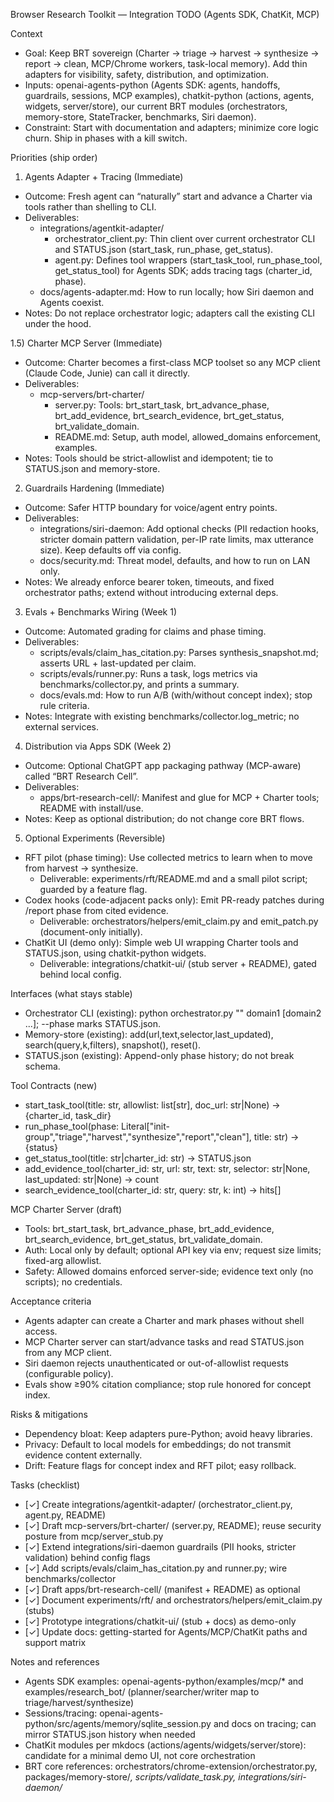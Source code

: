 Browser Research Toolkit — Integration TODO (Agents SDK, ChatKit, MCP)

Context
- Goal: Keep BRT sovereign (Charter → triage → harvest → synthesize → report → clean, MCP/Chrome workers, task-local memory). Add thin adapters for visibility, safety, distribution, and optimization.
- Inputs: openai-agents-python (Agents SDK: agents, handoffs, guardrails, sessions, MCP examples), chatkit-python (actions, agents, widgets, server/store), our current BRT modules (orchestrators, memory-store, StateTracker, benchmarks, Siri daemon).
- Constraint: Start with documentation and adapters; minimize core logic churn. Ship in phases with a kill switch.

Priorities (ship order)
1) Agents Adapter + Tracing (Immediate)
- Outcome: Fresh agent can “naturally” start and advance a Charter via tools rather than shelling to CLI.
- Deliverables:
  - integrations/agentkit-adapter/
    - orchestrator_client.py: Thin client over current orchestrator CLI and STATUS.json (start_task, run_phase, get_status).
    - agent.py: Defines tool wrappers (start_task_tool, run_phase_tool, get_status_tool) for Agents SDK; adds tracing tags (charter_id, phase).
  - docs/agents-adapter.md: How to run locally; how Siri daemon and Agents coexist.
- Notes: Do not replace orchestrator logic; adapters call the existing CLI under the hood.

1.5) Charter MCP Server (Immediate)
- Outcome: Charter becomes a first-class MCP toolset so any MCP client (Claude Code, Junie) can call it directly.
- Deliverables:
  - mcp-servers/brt-charter/
    - server.py: Tools: brt_start_task, brt_advance_phase, brt_add_evidence, brt_search_evidence, brt_get_status, brt_validate_domain.
    - README.md: Setup, auth model, allowed_domains enforcement, examples.
- Notes: Tools should be strict-allowlist and idempotent; tie to STATUS.json and memory-store.

2) Guardrails Hardening (Immediate)
- Outcome: Safer HTTP boundary for voice/agent entry points.
- Deliverables:
  - integrations/siri-daemon: Add optional checks (PII redaction hooks, stricter domain pattern validation, per-IP rate limits, max utterance size). Keep defaults off via config.
  - docs/security.md: Threat model, defaults, and how to run on LAN only.
- Notes: We already enforce bearer token, timeouts, and fixed orchestrator paths; extend without introducing external deps.

3) Evals + Benchmarks Wiring (Week 1)
- Outcome: Automated grading for claims and phase timing.
- Deliverables:
  - scripts/evals/claim_has_citation.py: Parses synthesis_snapshot.md; asserts URL + last-updated per claim.
  - scripts/evals/runner.py: Runs a task, logs metrics via benchmarks/collector.py, and prints a summary.
  - docs/evals.md: How to run A/B (with/without concept index); stop rule criteria.
- Notes: Integrate with existing benchmarks/collector.log_metric; no external services.

4) Distribution via Apps SDK (Week 2)
- Outcome: Optional ChatGPT app packaging pathway (MCP-aware) called “BRT Research Cell”.
- Deliverables:
  - apps/brt-research-cell/: Manifest and glue for MCP + Charter tools; README with install/use.
- Notes: Keep as optional distribution; do not change core BRT flows.

5) Optional Experiments (Reversible)
- RFT pilot (phase timing): Use collected metrics to learn when to move from harvest → synthesize.
  - Deliverable: experiments/rft/README.md and a small pilot script; guarded by a feature flag.
- Codex hooks (code-adjacent packs only): Emit PR-ready patches during /report phase from cited evidence.
  - Deliverable: orchestrators/helpers/emit_claim.py and emit_patch.py (document-only initially).
- ChatKit UI (demo only): Simple web UI wrapping Charter tools and STATUS.json, using chatkit-python widgets.
  - Deliverable: integrations/chatkit-ui/ (stub server + README), gated behind local config.

Interfaces (what stays stable)
- Orchestrator CLI (existing): python orchestrator.py "<Task Title>" domain1 [domain2 ...]; --phase <phase> marks STATUS.json.
- Memory-store (existing): add(url,text,selector,last_updated), search(query,k,filters), snapshot(), reset().
- STATUS.json (existing): Append-only phase history; do not break schema.

Tool Contracts (new)
- start_task_tool(title: str, allowlist: list[str], doc_url: str|None) → {charter_id, task_dir}
- run_phase_tool(phase: Literal["init-group","triage","harvest","synthesize","report","clean"], title: str) → {status}
- get_status_tool(title: str|charter_id: str) → STATUS.json
- add_evidence_tool(charter_id: str, url: str, text: str, selector: str|None, last_updated: str|None) → count
- search_evidence_tool(charter_id: str, query: str, k: int) → hits[]

MCP Charter Server (draft)
- Tools: brt_start_task, brt_advance_phase, brt_add_evidence, brt_search_evidence, brt_get_status, brt_validate_domain.
- Auth: Local only by default; optional API key via env; request size limits; fixed-arg allowlist.
- Safety: Allowed domains enforced server-side; evidence text only (no scripts); no credentials.

Acceptance criteria
- Agents adapter can create a Charter and mark phases without shell access.
- MCP Charter server can start/advance tasks and read STATUS.json from any MCP client.
- Siri daemon rejects unauthenticated or out-of-allowlist requests (configurable policy).
- Evals show ≥90% citation compliance; stop rule honored for concept index.

Risks & mitigations
- Dependency bloat: Keep adapters pure-Python; avoid heavy libraries.
- Privacy: Default to local models for embeddings; do not transmit evidence content externally.
- Drift: Feature flags for concept index and RFT pilot; easy rollback.

Tasks (checklist)
- [✓] Create integrations/agentkit-adapter/ (orchestrator_client.py, agent.py, README)
- [✓] Draft mcp-servers/brt-charter/ (server.py, README); reuse security posture from mcp/server_stub.py
- [✓] Extend integrations/siri-daemon guardrails (PII hooks, stricter validation) behind config flags
- [✓] Add scripts/evals/claim_has_citation.py and runner.py; wire benchmarks/collector
- [✓] Draft apps/brt-research-cell/ (manifest + README) as optional
- [✓] Document experiments/rft/ and orchestrators/helpers/emit_claim.py (stubs)
- [✓] Prototype integrations/chatkit-ui/ (stub + docs) as demo-only
- [✓] Update docs: getting-started for Agents/MCP/ChatKit paths and support matrix

Notes and references
- Agents SDK examples: openai-agents-python/examples/mcp/* and examples/research_bot/ (planner/searcher/writer map to triage/harvest/synthesize)
- Sessions/tracing: openai-agents-python/src/agents/memory/sqlite_session.py and docs on tracing; can mirror STATUS.json history when needed
- ChatKit modules per mkdocs (actions/agents/widgets/server/store): candidate for a minimal demo UI, not core orchestration
- BRT core references: orchestrators/chrome-extension/orchestrator.py, packages/memory-store/*, scripts/validate_task.py, integrations/siri-daemon/*
